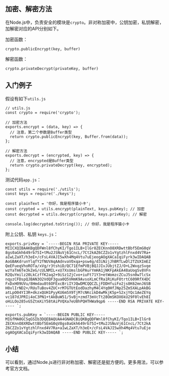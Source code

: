 ##  加密、解密方法 ##

在Node.js中，负责安全的模块是`crypto`。非对称加密中，公钥加密，私钥解密，加解密对应的API分别如下。

加密函数：

    crypto.publicEncrypt(key, buffer)

解密函数：

    crypto.privateDecrypt(privateKey, buffer)

##  入门例子 ##

假设有如下`utils.js`

    // utils.js
    const crypto = require('crypto');
    
    // 加密方法
    exports.encrypt = (data, key) => {
      // 注意，第二个参数是Buffer类型
      return crypto.publicEncrypt(key, Buffer.from(data));
    };
    
    // 解密方法
    exports.decrypt = (encrypted, key) => {
      // 注意，encrypted是Buffer类型
      return crypto.privateDecrypt(key, encrypted);
    };

测试代码`app.js`：

    const utils = require('./utils');
    const keys = require('./keys');
    
    const plainText = '你好，我是程序猿小卡';
    const crypted = utils.encrypt(plainText, keys.pubKey); // 加密
    const decrypted = utils.decrypt(crypted, keys.privKey); // 解密
    
    console.log(decrypted.toString()); // 你好，我是程序猿小卡

附上公钥、私钥 `keys.js`：

    exports.privKey = `-----BEGIN RSA PRIVATE KEY----- MIICXQIBAAKBgQDFWnl8fChyKI/Tgo1ILB+IlGr8ZECKnnO8XRDwttBbf5EmG0qV 8gs0aGkh649rb75I+tMu2JSNuVj61CncL/7Ct2kAZ6CZZo1vYgtzhlFnxd4V7Ra+ aIwLZaXT/h3eE+/cFsL4VAJI5wXh4Mq4Vtu7uEjeogAOgXACaIqiFyrk3wIDAQAB AoGBAKdrunYlqfY2fNUVAqAAdnvaVOxqa+psw4g/d3iNzjJhBRTLwDl2TZUXImEZ QeEFueqVhoROTa/xVg/r3tshiD/QC71EfmPVBjBQJJIvJUbjtZJ/O+L2WxqzSvqe wzYaTm6Te3kZeG/cULNMIL+xU7XsUmslbGPAurYmHA1jNKFpAkEA48aUogSv8VFn R2QuYmilz20LkCzffK2aq2+9iSz1ZjCvo+iuFt71Y3+etWomzcZCuJ5sn0w7lcSx nqyzCFDspQJBAN3O2VdQF3gua0Q5VHmK9AvsoXLmCfRa1RiKuFOtrtC609RfX4DC FxDxH09UVu/8Hmdau8t6OFExcBriIYJQwDMCQQCZLjFDDHfuiFo2js8K62mnJ6SB H0xlIrND2+/RUuTuBov4ZUC+rM7GTUtEodDazhyM4C4Yq0HfJNp25Zm5XALpAkBG atLpO04YI3R+dkzxQUH1PyyKU6m5X9TjM7cNKcikD4wMkjK5p+S2xjYQc1AeZEYq vc187dJPRIi4oC3PN1+tAkBuW51/5vBj+zmd73mVcTt28OmSKOX6kU29F0lvEh8I oHiLOo285vG5ZtmXiY58tAiPVQXa7eU8hPQHTHWa9qp6 -----END RSA PRIVATE KEY----- `;
    
    exports.pubKey = `-----BEGIN PUBLIC KEY----- MIGfMA0GCSqGSIb3DQEBAQUAA4GNADCBiQKBgQDFWnl8fChyKI/Tgo1ILB+IlGr8 ZECKnnO8XRDwttBbf5EmG0qV8gs0aGkh649rb75I+tMu2JSNuVj61CncL/7Ct2kA Z6CZZo1vYgtzhlFnxd4V7Ra+aIwLZaXT/h3eE+/cFsL4VAJI5wXh4Mq4Vtu7uEje ogAOgXACaIqiFyrk3wIDAQAB -----END PUBLIC KEY----- `;

##  小结 ##

可以看到，通过Node.js进行非对称加密、解密还是挺方便的。更多用法，可以参考官方文档。